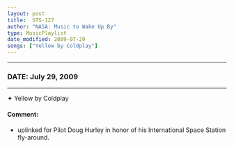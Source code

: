 ```yaml
---
layout: post
title:  STS-127
author: "NASA: Music to Wake Up By"
type: MusicPlaylist
date_modified: 2009-07-29
songs: ["Yellow by Coldplay"]
---
```


----
### DATE: July 29, 2009
----
✦ Yellow by Coldplay

#### Comment:
* uplinked for Pilot Doug Hurley in honor of his International Space Station fly-around.



<br/>
<center>
	<a target="_blank"
	   href="https://twitter.com/intent/tweet?hashtags=Space,NASA,Playlist,NASAWakeupCalls,SpaceProgram&text={{ page.author}}, '{{ page.songs.first }}' {{ page.title }}, {{ page.date | date: '%B %d, %Y' }}. {{ site.url }}{{ page.url }} @nasawakeupcalls">
	   <i class="fab fa-twitter" alt="Tweet this page" style="font-size: 1.3em;"></i>
	</a>
	&nbsp; 	<i class="fas fa-user-astronaut" style="font-size: 1.5em;"></i> &nbsp;
    <a type="amzn" search="'Yellow by Coldplay'" category="popular music">
        <i class="fab fa-amazon" style="font-size: 1.3em;"></i>
    </a>
</center>
